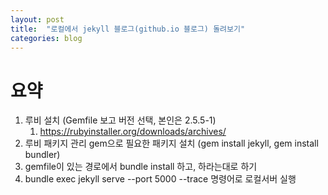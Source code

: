 ```yaml
---
layout: post
title:  "로컬에서 jekyll 블로그(github.io 블로그) 돌려보기"
categories: blog
---
```


# 요약
1. 루비 설치 (Gemfile 보고 버전 선택, 본인은 2.5.5-1)
   1. https://rubyinstaller.org/downloads/archives/
2. 루비 패키지 관리 gem으로 필요한 패키지 설치 (gem install jekyll, gem install bundler)
3. gemfile이 있는 경로에서 bundle install 하고, 하라는대로 하기
4. bundle exec jekyll serve --port 5000 --trace 명령어로 로컬서버 실행
<br>

